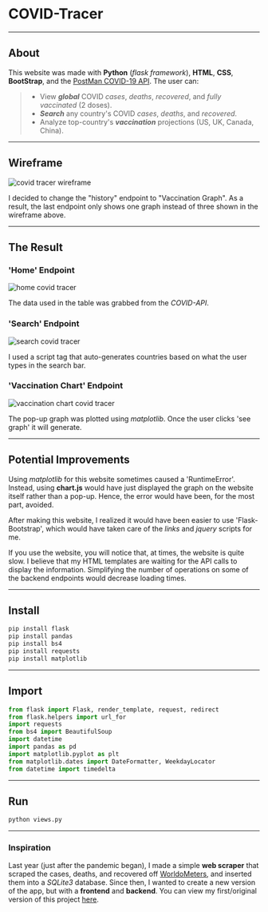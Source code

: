 # COVID-Tracer

---

## **About**

This website was made with **Python** (_flask framework_), **HTML**, **CSS**, **BootStrap**, and the [PostMan COVID-19 API](https://documenter.getpostman.com/view/10808728/SzS8rjbc#00030720-fae3-4c72-8aea-ad01ba17adf8 "COVID API"). The user can:

> - View _**global**_ COVID _cases_, _deaths_, _recovered_, and _fully vaccinated_ (2 doses).
> - _**Search**_ any country's COVID _cases_, _deaths_, and _recovered_.
> - Analyze top-country's _**vaccination**_ projections (US, UK, Canada, China).

---

## **Wireframe**

![covid tracer wireframe](https://user-images.githubusercontent.com/57025422/120940805-ea864800-c6d3-11eb-8469-175013ccb571.PNG)

I decided to change the "history" endpoint to "Vaccination Graph". As a result, the last endpoint only shows one graph instead of three shown in the wireframe above.

---

## **The Result**

### 'Home' Endpoint

![home covid tracer](https://user-images.githubusercontent.com/57025422/120943735-a0a65d80-c6e5-11eb-8ee4-57004940fc1e.PNG)

The data used in the table was grabbed from the _COVID-API_.

### 'Search' Endpoint

![search covid tracer](https://user-images.githubusercontent.com/57025422/120943778-e6fbbc80-c6e5-11eb-8f09-7db3486f823c.PNG)

I used a script tag that auto-generates countries based on what the user types in the search bar.

### 'Vaccination Chart' Endpoint

![vaccination chart covid tracer](https://user-images.githubusercontent.com/57025422/120943806-0c88c600-c6e6-11eb-97cf-18de51898a09.PNG)

The pop-up graph was plotted using _matplotlib_. Once the user clicks 'see graph' it will generate.

---

## Potential Improvements

Using _matplotlib_ for this website sometimes caused a 'RuntimeError'. Instead, using **chart.js** would have just displayed the graph on the website itself rather than a pop-up. Hence, the error would have been, for the most part, avoided.

After making this website, I realized it would have been easier to use 'Flask-Bootstrap', which would have taken care of the _links_ and _jquery_ scripts for me.

If you use the website, you will notice that, at times, the website is quite slow. I believe that my HTML templates are waiting for the API calls to display the information. Simplifying the number of operations on some of the backend endpoints would decrease loading times.

---

## Install

```bash
pip install flask
pip install pandas
pip install bs4
pip install requests
pip install matplotlib
```

---

## **Import**

```python
from flask import Flask, render_template, request, redirect
from flask.helpers import url_for
import requests
from bs4 import BeautifulSoup
import datetime
import pandas as pd
import matplotlib.pyplot as plt
from matplotlib.dates import DateFormatter, WeekdayLocator
from datetime import timedelta
```

---

## **Run**

```bash
python views.py
```

---

### **Inspiration**

Last year (just after the pandemic began), I made a simple **web scraper** that scraped the cases, deaths, and recovered off [WorldoMeters](https://www.worldometers.info/coronavirus/?utm_campaign=homeAdvegas1 "The website I scraped"), and inserted them into a _SQLite3_ database. Since then, I wanted to create a new version of the app, but with a **frontend** and **backend**. You can view my first/original version of this project [here](https://github.com/StarbzYT/Covid-App "Simple Covid Scraper").